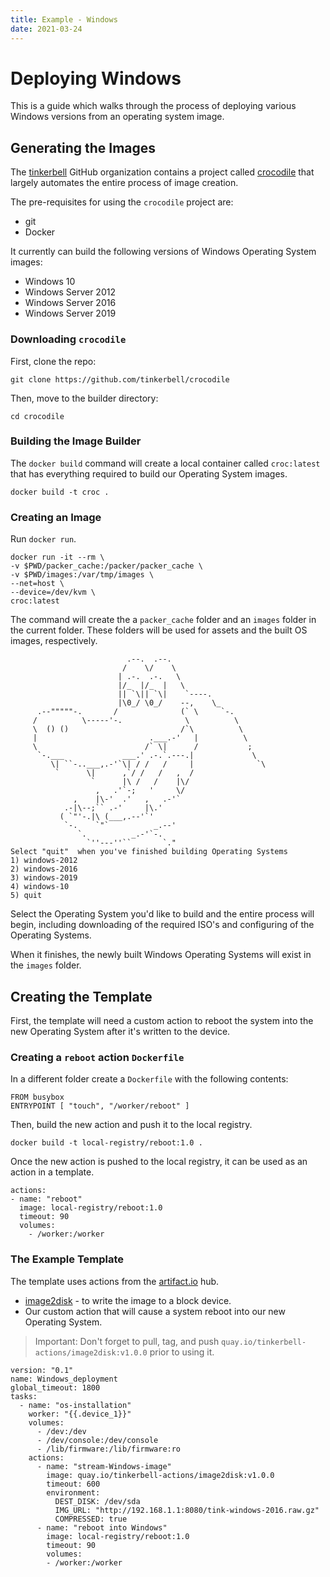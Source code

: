 ```yaml
---
title: Example - Windows
date: 2021-03-24
---
```


# Deploying Windows

This is a guide which walks through the process of deploying various Windows versions from an operating system image.

## Generating the Images

The [tinkerbell](https://tinkerbell.org) GitHub organization contains a project called [crocodile](https://github.com/tinkerbell/crocodile) that largely automates the entire process of image creation.

The pre-requisites for using the `crocodile` project are:

- git
- Docker

It currently can build the following versions of Windows Operating System images:

- Windows 10
- Windows Server 2012
- Windows Server 2016
- Windows Server 2019

### Downloading `crocodile`

First, clone the repo:

```
git clone https://github.com/tinkerbell/crocodile
```

Then, move to the builder directory:

```
cd crocodile
```

### Building the Image Builder

The `docker build` command will create a local container called `croc:latest` that has everything required to build our Operating System images.

```
docker build -t croc .
```

### Creating an Image

Run `docker run`.

```
docker run -it --rm \
-v $PWD/packer_cache:/packer/packer_cache \
-v $PWD/images:/var/tmp/images \
--net=host \
--device=/dev/kvm \
croc:latest
```

The command will create the a `packer_cache` folder and an `images` folder in the current folder. These folders will be used for assets and the built OS images, respectively.

```
                          .--.  .--.
                         /    \/    \
                        | .-.  .-.   \
                        |/_  |/_  |   \
                        || `\|| `\|    `----.
                        |\0_/ \0_/    --,    \_
      .--"""""-.       /              (` \     `-.
     /          \-----'-.              \          \
     \  () ()                         /`\          \
     |                         .___.-'   |          \
     \                        /` \|      /           ;
      `-.___             ___.' .-.`.---.|             \
         \| ``-..___,.-'`\| / /   /     |              `\
          `      \|      ,`/ /   /   ,  /
                  `      |\ /   /    |\/
                   ,   .'`-;   '     \/
              ,    |\-'  .'   ,   .-'`
            .-|\--;`` .-'     |\.'
           ( `"'-.|\ (___,.--'`'
            `-.    `"`          _.--'
               `.          _.-'`-.
                 `''---''``       `."
Select "quit"  when you've finished building Operating Systems
1) windows-2012
2) windows-2016
3) windows-2019
4) windows-10
5) quit
```

Select the Operating System you'd like to build and the entire process will begin, including downloading of the required ISO's and configuring of the Operating Systems.

When it finishes, the newly built Windows Operating Systems will exist in the `images` folder.

## Creating the Template

First, the template will need a custom action to reboot the system into the new Operating System after it's written to the device.

### Creating a `reboot` action `Dockerfile`

In a different folder create a `Dockerfile` with the following contents:

```
FROM busybox
ENTRYPOINT [ "touch", "/worker/reboot" ]
```

Then, build the new action and push it to the local registry.

```
docker build -t local-registry/reboot:1.0 .
```

Once the new action is pushed to the local registry, it can be used as an action in a template.

```
actions:
- name: "reboot"
  image: local-registry/reboot:1.0
  timeout: 90
  volumes:
	- /worker:/worker
```

### The Example Template

The template uses actions from the [artifact.io](https://artifact.io) hub.

- [image2disk](https://artifacthub.io/packages/tbaction/tinkerbell-community/image2disk) - to write the image to a block device.
- Our custom action that will cause a system reboot into our new Operating System.

> Important: Don't forget to pull, tag, and push `quay.io/tinkerbell-actions/image2disk:v1.0.0` prior to using it.

```
version: "0.1"
name: Windows_deployment
global_timeout: 1800
tasks:
  - name: "os-installation"
	worker: "{{.device_1}}"
	volumes:
	  - /dev:/dev
	  - /dev/console:/dev/console
	  - /lib/firmware:/lib/firmware:ro
	actions:
      - name: "stream-Windows-image"
        image: quay.io/tinkerbell-actions/image2disk:v1.0.0
		timeout: 600
		environment:
		  DEST_DISK: /dev/sda
		  IMG_URL: "http://192.168.1.1:8080/tink-windows-2016.raw.gz"
		  COMPRESSED: true
      - name: "reboot into Windows"
        image: local-registry/reboot:1.0
        timeout: 90
        volumes:
	    - /worker:/worker
```
